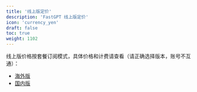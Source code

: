```yaml
---
title: '线上版定价'
description: 'FastGPT 线上版定价'
icon: 'currency_yen'
draft: false
toc: true
weight: 1102
---
```


线上版价格按套餐订阅模式，具体价格和计费请查看（请正确选择版本，账号不互通）：

- [海外版](https://cloud.fastgpt.io/price)
- [国内版](https://cloud.fastgpt.cn/price)